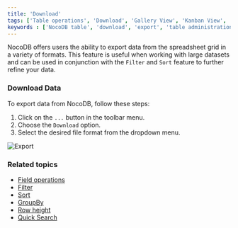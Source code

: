 ```yaml
---
title: 'Download'
tags: ['Table operations', 'Download', 'Gallery View', 'Kanban View', 'Grid View', 'CSV', 'JSON', 'XLSX']
keywords : ['NocoDB table', 'download', 'export', 'table administration', 'table organization']
---
```



NocoDB offers users the ability to export data from the spreadsheet grid in a variety of formats. This feature is useful when working with large datasets and can be used in conjunction with the `Filter` and `Sort` feature to further refine your data.

### Download Data

To export data from NocoDB, follow these steps:
1. Click on the `...` button in the toolbar menu.
2. Choose the `Download` option.
3. Select the desired file format from the dropdown menu.

![Export](/img/v2/table-operations/download.png)

### Related topics
- [Field operations](field-operations)
- [Filter](filter)
- [Sort](sort)
- [GroupBy](group-by)
- [Row height](row-height)
- [Quick Search](search)
